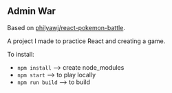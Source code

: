 ## Admin War

Based on [philyawj/react-pokemon-battle](https://github.com/philyawj/react-pokemon-battle).

A project I made to practice React and creating a game.

To install:

- `npm install` --> create node_modules
- `npm start` --> to play locally
- `npm run build` --> to build
